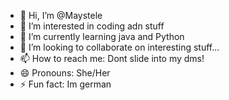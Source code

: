 - 👋 Hi, I’m @Maystele
- 👀 I’m interested in coding adn stuff
- 🌱 I’m currently learning java and Python
- 💞️ I’m looking to collaborate on interesting stuff...
- 📫 How to reach me: Dont slide into my dms!
- 😄 Pronouns: She/Her
- ⚡ Fun fact: Im german 

<!---
Maystele/Maystele is a ✨ special ✨ repository because its `README.md` (this file) appears on your GitHub profile.
You can click the Preview link to take a look at your changes.
--->
